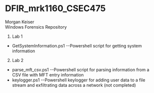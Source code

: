 # DFIR_mrk1160_CSEC475
Morgan Keiser  
Windows Forensics Repository
1. Lab 1
* GetSystemInformation.ps1 --Powershell script for getting system information
2. Lab 2
* parse_mft_csv.ps1 --Powershell script for parsing information from a CSV file with MFT entry information
* keylogger.ps1 --Powershell keylogger for adding user data to a file stream and exfiltrating data across a network (not completed)
